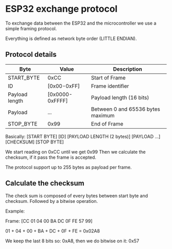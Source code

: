 # ESP32 exchange protocol

To exchange data between the ESP32 and the microcontroller we use a simple framing protocol.

Everything is defined as network byte order (LITTLE ENDIAN).

## Protocol details

| Byte | Value | Description |
|---|---|---|
| START_BYTE | 0xCC | Start of Frame
| ID | [0x00-0xFF] | Frame identifier
| Payload length | [0x0000-0xFFFF] | Payload length (16 bits)
| Payload | ... | Between 0 and 65536 bytes maximum
| STOP_BYTE | 0x99 | End of Frame

Basically: [START BYTE] [ID] [PAYLOAD LENGTH (2 bytes)] [PAYLOAD  ...] [CHECKSUM] [STOP BYTE] 

We start reading on 0xCC until we get 0x99
Then we calculate the checksum, if it pass the frame is accepted.

The protocol support up to 255 bytes as payload per frame.

## Calculate the checksum

The check sum is composed of every bytes between start byte and checksum. 
Followed by a bitwise operation.

Example:

Frame: [CC 01 04 00 BA DC 0F FE 57 99]

01 + 04 + 00 + BA + DC + 0F + FE = 0x02A8

We keep the last 8 bits so:
0xA8, then we do bitwise on it: 0x57
